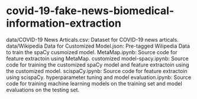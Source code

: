 # covid-19-fake-news-biomedical-information-extraction

data/COVID-19 News Articals.csv: Dataset for COVID-19 news articals.
data/Wikipedia Data for Customized Model.json: Pre-tagged Wilipedia Data to train the spaCy cusmoized model.
MetaMap.ipynb: Source code for feature extractoin using MetaMap.
customized model-spacy.ipynb: Source code for training the customized spaCy model and feature extractoin using the customized model.
scispaCy.ipynb: Source code for feature extractoin using scispaCy.
hyperparameter tuning and model evaluation.ipynb: Source code for training machine learning models on the training set and model evaluations on the testing set. 
